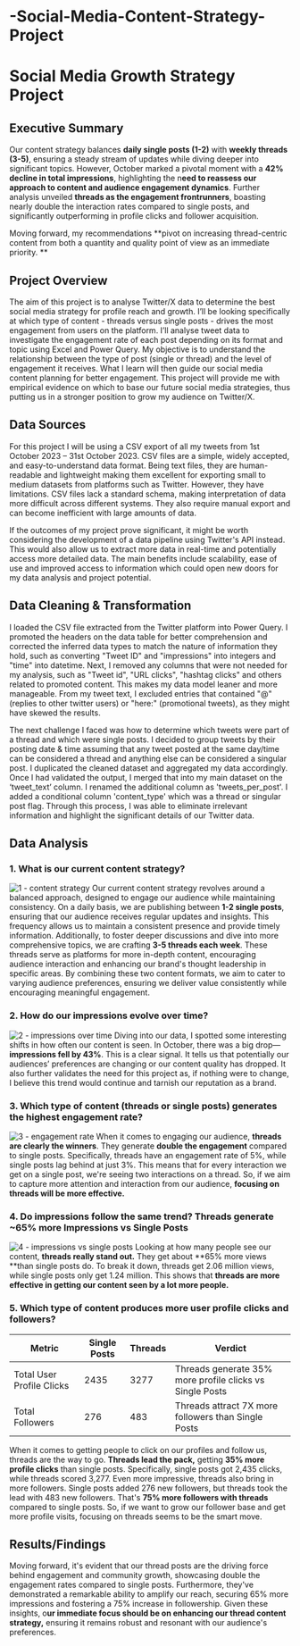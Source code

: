 # -Social-Media-Content-Strategy-Project

# Social Media Growth Strategy Project

## Executive Summary

Our content strategy balances **daily single posts (1-2)** with **weekly threads (3-5)**, ensuring a steady stream of updates while diving deeper into significant topics. However, October marked a pivotal moment with a **42% decline in total impressions**, highlighting the n**eed to reassess our approach to content and audience engagement dynamics**. Further analysis unveiled **threads as the engagement frontrunners**, boasting nearly double the interaction rates compared to single posts, and significantly outperforming in profile clicks and follower acquisition.

Moving forward, my recommendations **pivot on increasing thread-centric content from both a quantity and quality point of view as an immediate priority. **

## Project Overview

The aim of this project is to analyse Twitter/X data to determine the best social media strategy for profile reach and growth. I’ll be looking specifically at which type of content - threads versus single posts - drives the most engagement from users on the platform. I’ll analyse tweet data to investigate the engagement rate of each post depending on its format and topic using Excel and Power Query. My objective is to understand the relationship between the type of post (single or thread) and the level of engagement it receives. What I learn will then guide our social media content planning for better engagement. This project will provide me with empirical evidence on which to base our future social media strategies, thus putting us in a stronger position to grow my audience on Twitter/X.

## Data Sources

For this project I will be using a CSV export of all my tweets from 1st October 2023 – 31st October 2023. CSV files are a simple, widely accepted, and easy-to-understand data format. Being text files, they are human-readable and lightweight making them excellent for exporting small to medium datasets from platforms such as Twitter. However, they have limitations. CSV files lack a standard schema, making interpretation of data more difficult across different systems. They also require manual export and can become inefficient with large amounts of data.

If the outcomes of my project prove significant, it might be worth considering the development of a data pipeline using Twitter's API instead. This would also allow us to extract more data in real-time and potentially access more detailed data. The main benefits include scalability, ease of use and improved access to information which could open new doors for my data analysis and project potential.

## Data Cleaning & Transformation

I loaded the CSV file extracted from the Twitter platform into Power Query. I promoted the headers on the data table for better comprehension and corrected the inferred data types to match the nature of information they hold, such as converting "Tweet ID" and "impressions" into integers and "time" into datetime. Next, I removed any columns that were not needed for my analysis, such as "Tweet id", "URL clicks", "hashtag clicks" and others related to promoted content. This makes my data model leaner and more manageable. From my tweet text, I excluded entries that contained "@" (replies to other twitter users) or "here:" (promotional tweets), as they might have skewed the results.

The next challenge I faced was how to determine which tweets were part of a thread and which were single posts. I decided to group tweets by their posting date & time assuming that any tweet posted at the same day/time can be considered a thread and anything else can be considered a singular post. I duplicated the cleaned dataset and aggregated my data accordingly. Once I had validated the output, I merged that into my main dataset on the ‘tweet_text’ column. I renamed the additional column as 'tweets_per_post'. I added a conditional column 'content_type' which was a thread or singular post flag. Through this process, I was able to eliminate irrelevant information and highlight the significant details of our Twitter data.

## Data Analysis

### 1. What is our current content strategy?
![1 - content strategy](https://github.com/TomMitchell20/twitter-data-analysis/assets/53797436/1f885c72-bd1e-4db2-87ae-42c38ef0720d)
Our current content strategy revolves around a balanced approach, designed to engage our audience while maintaining consistency. On a daily basis, we are publishing between **1-2 single posts**, ensuring that our audience receives regular updates and insights. This frequency allows us to maintain a consistent presence and provide timely information. Additionally, to foster deeper discussions and dive into more comprehensive topics, we are crafting **3-5 threads each week**. These threads serve as platforms for more in-depth content, encouraging audience interaction and enhancing our brand's thought leadership in specific areas. By combining these two content formats, we aim to cater to varying audience preferences, ensuring we deliver value consistently while encouraging meaningful engagement.

### 2. How do our impressions evolve over time?
![2 - impressions over time](https://github.com/TomMitchell20/twitter-data-analysis/assets/53797436/d7785f5c-3126-43d6-a274-1ba235aa5c7e)
Diving into our data, I spotted some interesting shifts in how often our content is seen. In October, there was a big drop—**impressions fell by 43%**. This is a clear signal. It tells us that potentially our audiences’ preferences are changing or our content quality has dropped. It also further validates the need for this project as, if nothing were to change, I believe this trend would continue and tarnish our reputation as a brand.

### 3. Which type of content (threads or single posts) generates the highest engagement rate?
![3 - engagement rate](https://github.com/TomMitchell20/twitter-data-analysis/assets/53797436/2f921456-48d9-421f-b66a-20f1b42b3eb3)
When it comes to engaging our audience, **threads are clearly the winners**. They generate **double the engagement** compared to single posts. Specifically, threads have an engagement rate of 5%, while single posts lag behind at just 3%. This means that for every interaction we get on a single post, we're seeing two interactions on a thread. So, if we aim to capture more attention and interaction from our audience, **focusing on threads will be more effective.**

### 4. Do impressions follow the same trend? Threads generate ~65% more Impressions vs Single Posts
![4 - impressions vs single posts](https://github.com/TomMitchell20/twitter-data-analysis/assets/53797436/19370d28-370d-4e18-99bc-f049f2bf08e8)
Looking at how many people see our content, **threads really stand out.** They get about **65% more views **than single posts do. To break it down, threads get 2.06 million views, while single posts only get 1.24 million. This shows that **threads are more effective in getting our content seen by a lot more people.**

### 5. Which type of content produces more user profile clicks and followers?

| Metric                     | Single Posts | Threads      | Verdict                                                |
|----------------------------|--------------|--------------|--------------------------------------------------------|
| Total User Profile Clicks   | 2435         | 3277         | Threads generate 35% more profile clicks vs Single Posts|
| Total Followers             | 276          | 483          | Threads attract 7X more followers than Single Posts    |

When it comes to getting people to click on our profiles and follow us, threads are the way to go. **Threads lead the pack,** getting **35% more profile clicks** than single posts. Specifically, single posts got 2,435 clicks, while threads scored 3,277. Even more impressive, threads also bring in more followers. Single posts added 276 new followers, but threads took the lead with 483 new followers. That's **75% more followers with threads** compared to single posts. So, if we want to grow our follower base and get more profile visits, focusing on threads seems to be the smart move.

## Results/Findings

Moving forward, it's evident that our thread posts are the driving force behind engagement and community growth, showcasing double the engagement rates compared to single posts. Furthermore, they've demonstrated a remarkable ability to amplify our reach, securing 65% more impressions and fostering a 75% increase in followership. Given these insights, o**ur immediate focus should be on enhancing our thread content strategy,** ensuring it remains robust and resonant with our audience's preferences.
